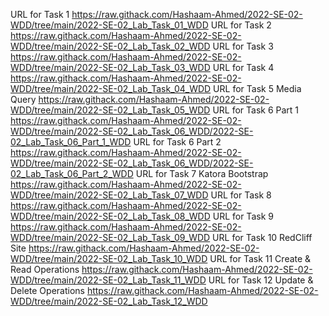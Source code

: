 URL for Task 1 
https://raw.githack.com/Hashaam-Ahmed/2022-SE-02-WDD/tree/main/2022-SE-02_Lab_Task_01_WDD
URL for Task 2
https://raw.githack.com/Hashaam-Ahmed/2022-SE-02-WDD/tree/main/2022-SE-02_Lab_Task_02_WDD
URL for Task 3
https://raw.githack.com/Hashaam-Ahmed/2022-SE-02-WDD/tree/main/2022-SE-02_Lab_Task_03_WDD
URL for Task 4
https://raw.githack.com/Hashaam-Ahmed/2022-SE-02-WDD/tree/main/2022-SE-02_Lab_Task_04_WDD
URL for Task 5 Media Query
https://raw.githack.com/Hashaam-Ahmed/2022-SE-02-WDD/tree/main/2022-SE-02_Lab_Task_05_WDD
URL for Task 6 Part 1
https://raw.githack.com/Hashaam-Ahmed/2022-SE-02-WDD/tree/main/2022-SE-02_Lab_Task_06_WDD/2022-SE-02_Lab_Task_06_Part_1_WDD
URL for Task 6 Part 2
https://raw.githack.com/Hashaam-Ahmed/2022-SE-02-WDD/tree/main/2022-SE-02_Lab_Task_06_WDD/2022-SE-02_Lab_Task_06_Part_2_WDD
URL for Task 7 Katora Bootstrap
https://raw.githack.com/Hashaam-Ahmed/2022-SE-02-WDD/tree/main/2022-SE-02_Lab_Task_07_WDD
URL for Task 8
https://raw.githack.com/Hashaam-Ahmed/2022-SE-02-WDD/tree/main/2022-SE-02_Lab_Task_08_WDD
URL for Task 9
https://raw.githack.com/Hashaam-Ahmed/2022-SE-02-WDD/tree/main/2022-SE-02_Lab_Task_09_WDD
URL for Task 10 RedCliff Site
https://raw.githack.com/Hashaam-Ahmed/2022-SE-02-WDD/tree/main/2022-SE-02_Lab_Task_10_WDD
URL for Task 11 Create & Read Operations
https://raw.githack.com/Hashaam-Ahmed/2022-SE-02-WDD/tree/main/2022-SE-02_Lab_Task_11_WDD
URL for Task 12 Update & Delete Operations
https://raw.githack.com/Hashaam-Ahmed/2022-SE-02-WDD/tree/main/2022-SE-02_Lab_Task_12_WDD
